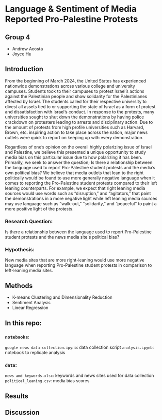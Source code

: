 #  Language & Sentiment of Media Reported Pro-Palestine Protests


## Group 4
- Andrew Acosta
- Joyce Hu

## Introduction
   From the beginning of March 2024, the United States has experienced nationwide demonstrations across various college and university campuses. Students took to their campuses to protest Israel’s actions against the Palestinian people and show solidarity for the Palestinianes affected by Israel. The students called for their respective university to divest all assets tied to or supporting the state of Israel as a form of protest and dissatisfaction with Israel’s conduct. In response to the protests, many universities sought to shut down the demonstrations by having police crackdown on protesters leading to arrests and disciplinary action. Due to the amount of protests from high profile universities such as Harvard, Brown, etc. inspiring action to take place across the nation, major news outlets were quick to report on keeping up with every demonstration.

  Regardless of one’s opinion on the overall highly polarizing issue of Israel and Palestine, we believe this presented a unique opportunity to study media bias on this particular issue due to how polarizing it has been. Primarily, we seek to answer the question; Is there a relationship between the language used to report Pro-Palestine student protests and the media’s own political bias? We believe that media outlets that lean to the right politically would be found to use more generally negative language when it comes to reporting the Pro-Palestine student protests compared to their left leaning counterparts. For example, we expect that right leaning media sources would use words such as “disruption,” and  “agitators,” that paint the demonstrations in a more negative light while left leaning media sources may use language such as “walk-out,” “solidarity,” and “peaceful” to paint a more positive light of the protests.


### Research Question: 
Is there a relationship between the language used to report Pro-Palestine student protests and the news media site's political bias?

### Hypothesis: 
New media sites that are more right-leaning would use more negative language when reporting Pro-Palestine student protests in comparison to left-leaning media sites. 

## Methods
- K-means Clustering and Dimensionality Reduction
- Sentiment Analysis
- Linear Regression


## In this repo: 

### `notebooks`: 

`google news data collection.ipynb`: data collection script
`analysis.ipynb`: notebook to replicate analysis

### `data`: 
`news and keywords.xlsx`: keywords and news sites used for data collection
`political_leaning.csv`: media bias scores


## Results



## Discussion 
   